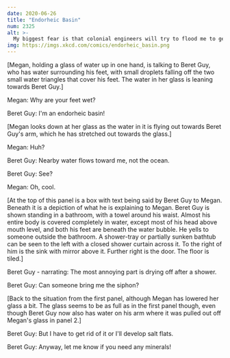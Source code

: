```yaml
---
date: 2020-06-26
title: "Endorheic Basin"
num: 2325
alt: >-
  My biggest fear is that colonial engineers will try to flood me to generate electricity. My biggest hope is that I'll develop sailing stones.
img: https://imgs.xkcd.com/comics/endorheic_basin.png
---
```

[Megan, holding a glass of water up in one hand, is talking to Beret Guy, who has water surrounding his feet, with small droplets falling off the two small water triangles that cover his feet.  The water in her glass is leaning towards Beret Guy.]

Megan: Why are your feet wet?

Beret Guy: I'm an endorheic basin!

[Megan looks down at her glass as the water in it is flying out towards Beret Guy's arm, which he has stretched out towards the glass.]

Megan: Huh?

Beret Guy: Nearby water flows toward me, not the ocean.

Beret Guy: See?

Megan: Oh, cool.

[At the top of this panel is a box with text being said by Beret Guy to Megan. Beneath it is a depiction of what he is explaining to Megan. Beret Guy is shown standing in a bathroom, with a towel around his waist. Almost his entire body is covered completely in water, except most of his head above mouth level, and both his feet are beneath the water bubble. He yells to someone outside the bathroom. A shower-tray or partially sunken bathtub can be seen to the left with a closed shower curtain across it. To the right of him is the sink with mirror above it. Further right is the door. The floor is tiled.]

Beret Guy - narrating: The most annoying part is drying off after a shower.

Beret Guy: Can someone bring me the siphon?

[Back to the situation from the first panel, although Megan has lowered her glass a bit. The glass seems to be as full as in the first panel though, even though Beret Guy now also has water on his arm where it was pulled out off Megan's glass in panel 2.]

Beret Guy: But I have to get rid of it or I'll develop salt flats.

Beret Guy: Anyway, let me know if you need any minerals!